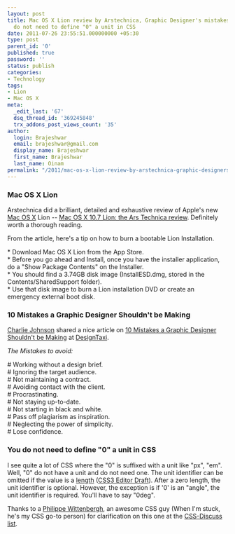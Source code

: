 ```yaml
---
layout: post
title: Mac OS X Lion review by Arstechnica, Graphic Designer's mistakes and Why you
  do not need to define "0" a unit in CSS
date: 2011-07-26 23:55:51.000000000 +05:30
type: post
parent_id: '0'
published: true
password: ''
status: publish
categories:
- Technology
tags:
- Lion
- Mac OS X
meta:
  _edit_last: '67'
  dsq_thread_id: '369245848'
  trx_addons_post_views_count: '35'
author:
  login: Brajeshwar
  email: brajeshwar@gmail.com
  display_name: Brajeshwar
  first_name: Brajeshwar
  last_name: Oinam
permalink: "/2011/mac-os-x-lion-review-by-arstechnica-graphic-designers-mistakes-and-why-you-do-not-need-to-define-0-a-unit-in-css/"
---
```

<h3>Mac OS X Lion</h3>
<p>Arstechnica did a brilliant, detailed and exhaustive review of Apple's new <a href="http://www.apple.com/macosx/">Mac OS X</a> Lion -- <a href="http://arstechnica.com/apple/reviews/2011/07/mac-os-x-10-7.ars/">Mac OS X 10.7 Lion: the Ars Technica review</a>. Definitely worth a thorough reading.</p>
<p>From the article, here's a tip on how to burn a bootable Lion Installation.</p>
<p>* Download Mac OS X Lion from the App Store.<br />
* Before you go ahead and Install, once you have the installer application, do a "Show Package Contents" on the Installer.<br />
* You should find a 3.74GB disk image (InstallESD.dmg, stored in the Contents/SharedSupport folder).<br />
* Use that disk image to burn a Lion installation DVD or create an emergency external boot disk.</p>
<p><!--more--></p>
<h3>10 Mistakes a Graphic Designer Shouldn't be Making</h3>
<p><a href="http://www.graphicdesignblog.org/">Charlie Johnson</a> shared a nice article on <a href="http://www.designtaxi.com/article/101675/10-Mistakes-a-Graphic-Designer-Shouldn-t-be-Making/">10 Mistakes a Graphic Designer Shouldn't be Making</a> at <a href="http://www.designtaxi.com/">DesignTaxi</a>.</p>
<p><em>The Mistakes to avoid:</em></p>
<p># Working without a design brief.<br />
# Ignoring the target audience.<br />
# Not maintaining a contract.<br />
# Avoiding contact with the client.<br />
# Procrastinating.<br />
# Not staying up-to-date.<br />
# Not starting in black and white.<br />
# Pass off plagiarism as inspiration.<br />
# Neglecting the power of simplicity.<br />
# Lose confidence.</p>
<h3>You do not need to define "0" a unit in CSS</h3>
<p>I see quite a lot of CSS where the "0" is suffixed with a unit like "px", "em". Well, "0" do not have a unit and do not need one. The unit identifier can be omitted if the value is a <a href="http://www.w3.org/TR/CSS21/syndata.html#length-units">length</a> (<a href="http://dev.w3.org/csswg/css3-values/#ltlengthgt">CSS3 Editor Draft</a>). After a zero length, the unit identifier is optional. However, the exception is if '0' is an "angle", the unit identifier is required. You'll have to say "0deg".</p>
<p>Thanks to a <a href="http://l-c-n.com/">Philippe Wittenbergh</a>, an awesome CSS guy (When I'm stuck, he's my CSS go-to person) for clarification on this one at the <a href="http://www.css-discuss.org/">CSS-Discuss list</a>.</p>
